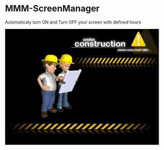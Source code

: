 # MMM-ScreenManager

Automaticaly turn ON and Turn OFF your screen with defined hours

![](https://raw.githubusercontent.com/bugsounet/coding/main/underconstruction.gif)
